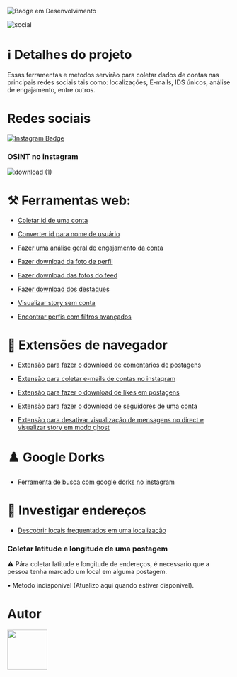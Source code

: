 ![Badge em Desenvolvimento](http://img.shields.io/static/v1?label=ESTADO&message=EM%20DESENVOLVIMENTO&color=GREEN&style=for-the-badge)

![social](https://github.com/DavizinBR/SocialOSINTbr/assets/133701068/407c535e-c202-41ba-94f9-7ba2d10e5e99)

# ℹ️ Detalhes do projeto

Essas ferramentas e metodos servirão para coletar dados de contas nas principais redes sociais tais como: localizações, E-mails, IDS únicos, análise de engajamento, entre outros.

# Redes sociais

[![Instagram Badge](https://img.shields.io/badge/-instagram-000?style=flat-square&logo=Instagram&logoColor=red&link=LINK_GIT)](#osint-no-instagram)

### OSINT no instagram

![download (1)](https://github.com/DavizinBR/SocialOSINTbr/assets/133701068/b03cc689-ece2-4163-8ad8-3d7d442dae0a)

# ⚒️ Ferramentas web:

* [Coletar id de uma conta](https://www.instafollowers.co/find-instagram-user-id#:~:text=On%20the%20main%20page%2C%20click,can%20change%20your%20user%20ID)

* [Converter id para nome de usuário](https://commentpicker.com/instagram-username.php)

* [Fazer uma análise geral de engajamento da conta](https://inflact.com/tools/profile-analyzer/)

* [Fazer download da foto de perfil](https://pokoinsta.com/download-profile-picture-instagram)

* [Fazer download das fotos do feed](https://saveinsta.app/en1)

* [Fazer download dos destaques](https://imginn.com/)

* [Visualizar story sem conta](https://www.instafollowers.co/download-instagram-stories)

* [Encontrar perfis com filtros avançados](https://inflact.com/tools/instagram-search/)

# 📂 Extensões de navegador

* [Extensão para fazer o download de comentarios de postagens](https://chrome.google.com/webstore/detail/insc-export-instagram-com/hdfhpnjnlgekgjmniifdieiflhfdkmlk)

* [Extensão para coletar e-mails de contas no instagram](https://chrome.google.com/webstore/detail/inse-email-exporter-of-in/hboikjnbkhkjmllgdcflmbcojbpklcca)

* [Extensão para fazer o download de likes em postagens](https://chrome.google.com/webstore/detail/insl-export-instagram-lik/iiblfonkagipdojommmomopjldpibdbb)

* [Extensão para fazer o download de seguidores de uma conta](https://chrome.google.com/webstore/detail/insfo-follower-export-too/bckleejkdhlponanidmjfjdigpahlado)

* [Extensão para desativar visualização de mensagens no direct e visualizar story em modo ghost](https://chrome.google.com/webstore/detail/inssist-web-client-for-in/bcocdbombenodlegijagbhdjbifpiijp?hl=pt-BR)

# ♟️ Google Dorks

* [Ferramenta de busca com google dorks no instagram](https://www.aware-online.com/osint-tools/instagram-search-tool/)

# 📍 Investigar endereços

* [Descobrir locais frequentados em uma localização](https://instahunt.co/)

### Coletar latitude e longitude de uma postagem

⚠️ Pára coletar latitude e longitude de endereços, é necessario que a pessoa tenha marcado um local em alguma postagem.

• Metodo indisponivel (Atualizo aqui quando estiver disponível).

# Autor

[<img src="https://avatars.githubusercontent.com/u/133701068?v=4" width=90><br><sub></sub>](https://github.com/DavizinBR)
